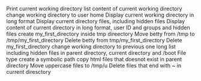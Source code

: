 Print current working directory
list content of current working directory
change working directory to user home
Display current working directory in long format
Display current directory files, including hidden files
Display content of current directory in long format, user ID and groups and hidden files
create my_first_directory inside tmp direectory
Move betty from /tmp to /tmp/my_first_directory
Delete betty from tmp/my_first_directory
Delete my_first_directory
change working directory to previous one
long list including hidden files in parent directory, current directory and /boot
File type
create a symbolic path
copy html files that doesnot exist in parent directory
Move uppercase files to /tmp/u
Delete files that end with ~ in current diresctory
